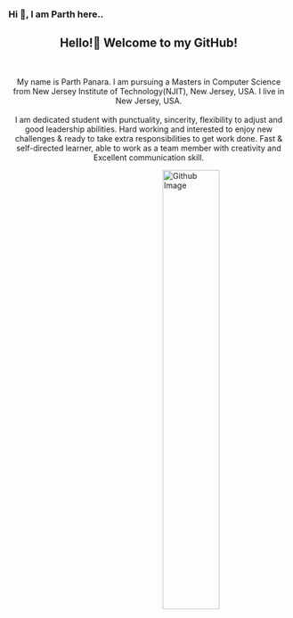 ###  Hi 👋, I am Parth here..

<html>


<body>
   
   
   <div align="center">


   <h2>Hello!👋 Welcome to my GitHub!</h2><br/>

   </div>

<div class="container">
  <div class="row">
    <div class="col">
       <p align="center">
     My name is Parth Panara. I am pursuing a Masters in Computer Science from New Jersey Institute of Technology(NJIT), New Jersey, USA. I live in New Jersey, USA.       </br>
    </br>
     I am dedicated student with punctuality, sincerity, flexibility to adjust and good leadership abilities. Hard working and interested to enjoy new challenges &   ready to take extra responsibilities to get work done. Fast & self-directed learner, able to work as a team member with creativity and Excellent communication skill.
      
   </p>
 
   
   <div class="col">
   <img width="45%" align="right" alt="Github Image" src="https://img.freepik.com/free-vector/programming-concept-illustration_114360-1351.jpg?         w=826&t=st=1663649634~exp=1663650234~hmac=9821f831ff42d2790cc942e3ef6194a385d3af18a75736d632d62d845cef38c1/">
   </div>
    </div>
 </div>
</div>

   


</body>
</html>


